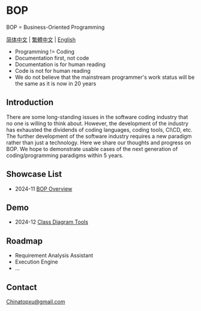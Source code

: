 # BOP

BOP = Business-Oriented Programming

[简体中文](./zh-CN/README.md) | [繁體中文](./zh-TW/README.md) | [English](./en/README.md)

* Programming != Coding
* Documentation first, not code
* Documentation is for human reading
* Code is not for human reading
* We do not believe that the mainstream programmer's work status will be the same as it is now in 20 years

## Introduction

There are some long-standing issues in the software coding industry that no one is willing to think about. However, the development of the industry has exhausted the dividends of coding languages, coding tools, CI\CD, etc. The further development of the software industry requires a new paradigm rather than just a technology. Here we share our thoughts and progress on BOP. We hope to demonstrate usable cases of the next generation of coding/programming paradigms within 5 years.

## Showcase List

- 2024-11 [BOP Overview](./en/202411/BOPOverview/README.md)

## Demo

- 2024-12 [Class Diagram Tools](https://www.ba2ops.com/tools/class-diagram)

## Roadmap

* Requirement Analysis Assistant
* Execution Engine
* ...

## Contact

Chinatopxu@gmail.com
